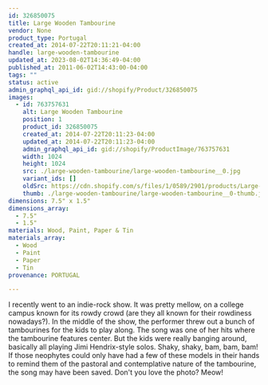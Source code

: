 ```yaml
---
id: 326850075
title: Large Wooden Tambourine
vendor: None
product_type: Portugal
created_at: 2014-07-22T20:11:21-04:00
handle: large-wooden-tambourine
updated_at: 2023-08-02T14:36:49-04:00
published_at: 2011-06-02T14:43:00-04:00
tags: ""
status: active
admin_graphql_api_id: gid://shopify/Product/326850075
images:
  - id: 763757631
    alt: Large Wooden Tambourine
    position: 1
    product_id: 326850075
    created_at: 2014-07-22T20:11:23-04:00
    updated_at: 2014-07-22T20:11:23-04:00
    admin_graphql_api_id: gid://shopify/ProductImage/763757631
    width: 1024
    height: 1024
    src: ./large-wooden-tambourine/large-wooden-tambourine__0.jpg
    variant_ids: []
    oldSrc: https://cdn.shopify.com/s/files/1/0589/2901/products/Large-Wooden-Tambourine.jpeg?v=1406074283
    thumb: ./large-wooden-tambourine/large-wooden-tambourine__0-thumb.jpg
dimensions: 7.5" x 1.5"
dimensions_array:
  - 7.5"
  - 1.5"
materials: Wood, Paint, Paper & Tin
materials_array:
  - Wood
  - Paint
  - Paper
  - Tin
provenance: PORTUGAL

---
```


I recently went to an indie-rock show. It was pretty mellow, on a college campus known for its rowdy crowd (are they all known for their rowdiness nowadays?). In the middle of the show, the performer threw out a bunch of tambourines for the kids to play along. The song was one of her hits where the tambourine features center. But the kids were really banging around, basically all playing Jimi Hendrix-style solos. Shaky, shaky, bam, bam, bam! If those neophytes could only have had a few of these models in their hands to remind them of the pastoral and contemplative nature of the tambourine, the song may have been saved. Don't you love the photo? Meow!